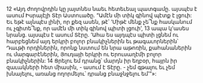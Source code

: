 12 «Այդ ժողովրդին կը յայտնես նաեւ հետեւեալ պատգամը. այսպէս է ասում Իսրայէլի Տէր Աստուածը. “Ամէն մի տիկ գինով պէտք է լցուի: Եւ եթէ այնպէս լինի, որ քեզ ասեն, թէ՝ ‘Միթէ մենք չե՞նք հասկանում ու չգիտե՞նք, որ ամէն մի տիկ գինով պիտի լցուի’, 13 ապա կ՚ասես նրանց. այսպէս է ասում Տէրը. ‘Ահա ես այդպէս պիտի լցնեմ ու հարբեցնեմ այդ երկրի բոլոր բնակիչներին եւ թագաւորներին՝ Դաւթի որդիներին, որոնք նստում են նրա աթոռին, քահանաներին ու մարգարէներին, Յուդայի երկրի ու Երուսաղէմի բոլոր բնակիչներին: 14 Ցրելու եմ դրանց՝ մարդն իր եղբօր, հայրն իր զաւակների հետ միասին, - ասում է Տէրը. - չեմ գթալու եւ չեմ խնայելու, առանց ողորմելու՝ դրանց բնաջնջելու եմ’”»:
